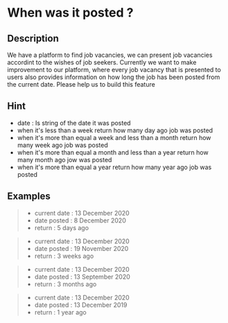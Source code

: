 # When was it posted ?

## Description

We have a platform to find job vacancies, we can present job vacancies accordint to the wishes of job seekers. Currently we want to make improvement to our platform, where every job vacancy that is presented to users also provides information on how long the job has been posted from the current date. Please help us to build this feature

## Hint

- date : Is string of the date it was posted
- when it's less than a week return how many day ago job was posted
- when it's more than equal a week and less than a month return how many week ago job was posted
- when it's more than equal a month and less than a year return how many month ago jow was posted
- when it's more than equal a year return how many year ago job was posted

## Examples

> - current date : 13 December 2020
> - date posted : 8 December 2020
> - return : 5 days ago

> - current date : 13 December 2020
> - date posted : 19 November 2020
> - return : 3 weeks ago

> - current date : 13 December 2020
> - date posted : 13 September 2020
> - return : 3 months ago

> - current date : 13 December 2020
> - date posted : 13 December 2019
> - return : 1 year ago
